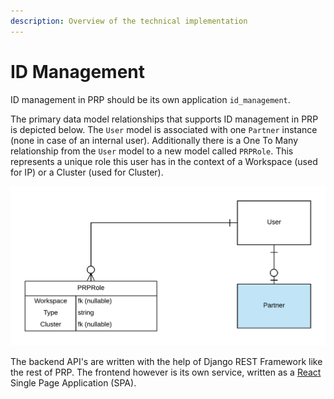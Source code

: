 ```yaml
---
description: Overview of the technical implementation
---
```


# ID Management

ID management in PRP should be its own application `id_management`.

The primary data model relationships that supports ID management in PRP is depicted below. The `User` model is associated with one `Partner` instance \(none in case of an internal user\). Additionally there is a One To Many relationship from the `User` model to a new model called `PRPRole`. This represents a unique role this user has in the context of a Workspace \(used for IP\) or a Cluster \(used for Cluster\).

![Data model to support ID management](../../.gitbook/assets/unicef-prp-id-management-data-model-change-1.png)

The backend API's are written with the help of Django REST Framework like the rest of PRP. The frontend however is its own service, written as a [React](https://reactjs.org/) Single Page Application \(SPA\).



